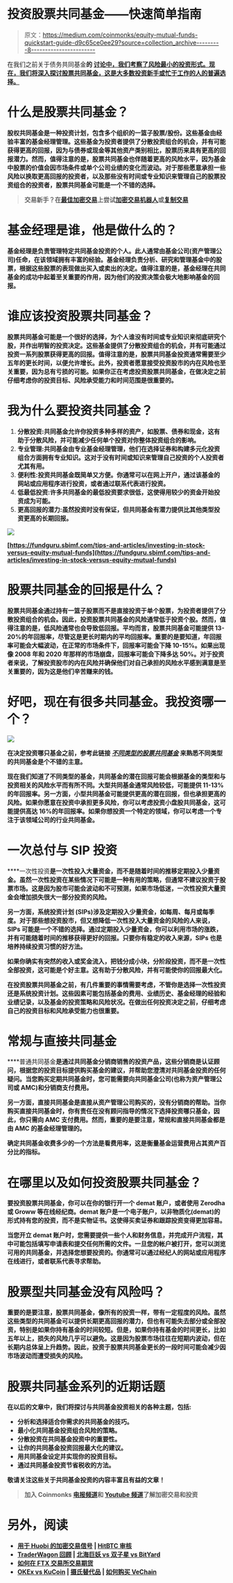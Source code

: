# 投资股票共同基金——快速简单指南

> 原文：<https://medium.com/coinmonks/equity-mutual-funds-quickstart-guide-d9c65ce0ee29?source=collection_archive---------8----------------------->

在我们之前关于债务共同基金**的 [**讨论中，我们考察了风险最小的投资形式。现在，我们将深入探讨股票共同基金，这是大多数投资新手或忙于工作的人的普遍选择。**](/@kalaiselvan_3467/list/debt-funds-872c23551d97)**

# **什么是股票共同基金？**

**股权共同基金是一种投资计划，包含多个组织的一篮子股票/股份。这些基金由经验丰富的基金经理管理。这些基金为投资者提供了分散投资组合的机会，并有可能获得更高的回报，因为与债券或现金等其他资产类别相比，股票历来具有更高的回报潜力。然而，值得注意的是，股票共同基金也伴随着更高的风险水平，因为基金中股票的价值会因市场条件或单个公司业绩的变化而波动。对于那些愿意承担一些风险以换取更高回报的投资者，以及那些没有时间或专业知识来管理自己的股票投资组合的投资者，股票共同基金可能是一个不错的选择。**

> **交易新手？在[最佳加密交易](/coinmonks/crypto-exchange-dd2f9d6f3769)上尝试[加密交易机器人](/coinmonks/crypto-trading-bot-c2ffce8acb2a)或[复制交易](/coinmonks/top-10-crypto-copy-trading-platforms-for-beginners-d0c37c7d698c)**

# **基金经理是谁，他是做什么的？**

**基金经理是负责管理特定共同基金投资的个人。此人通常由基金公司(资产管理公司)任命，在该领域拥有丰富的经验。基金经理负责分析、研究和管理基金中的股票，根据这些股票的表现做出买入或卖出的决定。值得注意的是，基金经理在共同基金的成功中起着至关重要的作用，因为他们的投资决策会极大地影响基金的回报。**

# **谁应该投资股票共同基金？**

**股票共同基金可能是一个很好的选择，为个人谁没有时间或专业知识来彻底研究个股，并作出明智的投资决定。这些基金提供了分散投资组合的机会，并有可能通过投资一系列股票获得更高的回报。值得注意的是，股票共同基金投资通常需要至少五年的更长时间，以便允许增长。此外，投资者愿意接受投资股市的内在风险也至关重要，因为总有亏损的可能。如果你正在考虑投资股票共同基金，在做决定之前仔细考虑你的投资目标、风险承受能力和时间范围是很重要的。**

# **我为什么要投资共同基金？**

1.  **分散投资:共同基金允许你投资多种多样的资产，如股票、债券和现金，这有助于分散风险，并可能减少任何单个投资对你整体投资组合的影响。**
2.  **专业管理:共同基金由专业基金经理管理，他们在选择证券和构建多元化投资组合方面拥有专业知识。这对于没有时间或知识来管理自己投资的个人投资者尤其有用。**
3.  **便利性:投资共同基金既简单又方便。你通常可以在网上开户，通过该基金的网站或应用程序进行投资，或者通过联系代表进行投资。**
4.  **低最低投资:许多共同基金的最低投资要求很低，这使得用较少的资金开始投资成为可能。**
5.  **更高回报的潜力:虽然投资时没有保证，但共同基金有潜力提供比其他类型投资更高的长期回报。**

**![](img/fba4177dab045d77dafdecf7225ada2c.png)**

**[https://fundguru.sbimf.com/tips-and-articles/investing-in-stock-versus-equity-mutual-funds](https://fundguru.sbimf.com/tips-and-articles/investing-in-stock-versus-equity-mutual-funds)**

# **股票共同基金的回报是什么？**

**股票共同基金通过持有一篮子股票而不是直接投资于单个股票，为投资者提供了分散投资组合的机会。因此，投资股票共同基金的风险通常低于投资个股。然而，值得注意的是，低风险通常也会导致低回报。平均而言，股票共同基金可能提供 13-20%的年回报率，尽管这是更长时期内的平均回报率。重要的是要知道，年回报率可能会大幅波动，在正常的市场条件下，回报率可能会下降 10-15%。如果出现像 2008 年和 2020 年那样的市场崩盘，回报率可能会下降多达 50%。对于投资者来说，了解投资股市的内在风险并确保他们对自己承担的风险水平感到满意是至关重要的，因为这是他们辛苦赚来的钱。**

# **好吧，现在有很多共同基金。我投资哪一个？**

**![](img/372df4b3879d92fd51304c862ef6fbfd.png)**

**在决定投资哪只基金之前，参考此链接 [***不同类型的股票共同基金***](https://groww.in/p/equity-funds/large-cap-mutual-funds) 来熟悉不同类型的共同基金是个不错的主意。**

**现在我们知道了不同类型的基金，共同基金的潜在回报可能会根据基金的类型和与投资相关的风险水平而有所不同。大型共同基金通常风险较低，可能提供 11-13%的年回报率。另一方面，小型共同基金可能提供更高的潜在回报，但也承担更高的风险。如果你愿意在投资中承担更多风险，你可以考虑投资小盘股共同基金，这可能提供高达 16%的年回报率。如果你想投资一个特定的领域，你可以考虑一个专注于该领域公司的行业共同基金。**

# **一次总付与 SIP 投资**

****一次性投资**是一次性投入大量资金，而不是随着时间的推移定期投入少量资金。虽然一次性投资在某些情况下可能是一种有用的策略，但通常不建议投资于股票市场。这是因为股市可能会波动和不可预测，如果市场低迷，一次性投资大量资金会增加损失很大一部分投资的风险。**

**另一方面，**系统投资计划** (SIPs)涉及定期投入少量资金，如每周、每月或每季度。对于那些想投资股市，但又想降低一次性投入大量资金的风险的人来说，SIPs 可能是一个不错的选择。通过定期投入少量资金，你可以利用市场的涨跌，并有可能随着时间的推移获得更好的回报。只要你有稳定的收入来源，SIPs 也是培养持续投资习惯的好方法。**

**如果你确实有突然的收入或奖金流入，把钱分成小块，分阶段投资，而不是一次性全部投资，这可能是个好主意。这有助于分散风险，并有可能使你的回报最大化。**

**在投资股票共同基金之前，有几件重要的事情需要考虑，不管你是选择一次性投资还是系统投资计划。这些因素可能包括基金的费用、业绩历史、基金经理的经验和业绩记录，以及基金的投资策略和风险状况。在做出任何投资决定之前，仔细考虑自己的投资目标和风险承受能力也很重要。**

# **常规与直接共同基金**

****普通共同基金**是通过共同基金分销商销售的投资产品，这些分销商是认证顾问，根据您的投资目标提供购买基金的建议，并帮助您澄清对共同基金投资的任何疑问。当您购买定期共同基金时，您可能需要向共同基金公司(也称为资产管理公司或 AMC)和分销商支付费用。**

**另一方面，**直接共同基金**是直接从资产管理公司购买的，没有分销商的帮助。当你购买直接共同基金时，你有责任在没有顾问指导的情况下选择投资哪只基金，因此，你只需向 AMC 支付费用。然而，重要的是要注意，常规和直接共同基金都是由 AMC 的基金经理管理的。**

**确定共同基金收费多少的一个方法是看费用率，这是衡量基金运营费用占其资产百分比的指标。**

# **在哪里以及如何投资股票共同基金？**

**要投资股票共同基金，你可以在你的银行开一个 demat 账户，或者使用 Zerodha 或 Groww 等在线经纪商。demat 账户是一个电子账户，以非物质化(demat)的形式持有您的投资，而不是实物证书。这使得买卖证券和跟踪投资变得更加容易。**

**当您开立 demat 账户时，您需要提供一些个人和财务信息，并完成开户流程，其中可能包括填写申请表和提交任何所需的文件。一旦您的帐户被打开，您可以浏览可用的共同基金，并选择您想要投资的。你通常可以通过经纪人的网站或应用程序在线进行，或者联系代表寻求帮助。**

# **股票型共同基金没有风险吗？**

**重要的是要注意，股票共同基金，像所有的投资一样，带有一定程度的风险。虽然这些类型的共同基金可以提供长期更高回报的潜力，但也有可能失去部分或全部投资，特别是如果你持有基金的时间较短。但是，如果你持有基金的时间更长，比如五年以上，损失的风险几乎可以避免。这是因为股票市场往往在短期内波动，但在长期内总体呈上升趋势。因此，投资于股票共同基金更长的一段时间可能会减少因市场波动而遭受损失的风险。**

# **股票共同基金系列的近期话题**

**在以后的文章中，我们将探讨与共同基金投资相关的各种主题，包括:**

*   **分析和选择适合你需求的共同基金的技巧。**
*   **最小化共同基金投资组合风险的策略。**
*   **分散投资在共同基金投资中的重要性。**
*   **让你的共同基金投资回报最大化的建议。**
*   **用共同基金设定并实现你的投资目标。**
*   **通过共同基金投资节省税收的方法。**

**敬请关注这些关于共同基金投资的内容丰富且有益的文章！**

> **加入 Coinmonks [电报频道](https://t.me/coincodecap)和 [Youtube 频道](https://www.youtube.com/c/coinmonks/videos)了解加密交易和投资**

# **另外，阅读**

*   **[用于 Huobi 的加密交易信号](https://coincodecap.com/huobi-crypto-trading-signals) | [HitBTC 审核](/coinmonks/hitbtc-review-c5143c5d53c2)**
*   **[TraderWagon 回顾](https://coincodecap.com/traderwagon-review) | [北海巨妖 vs 双子星 vs BitYard](https://coincodecap.com/kraken-vs-gemini-vs-bityard)**
*   **[如何在 FTX 交易所交易期货](https://coincodecap.com/ftx-futures-trading)**
*   **[OKEx vs KuCoin](https://coincodecap.com/okex-kucoin) | [摄氏替代品](https://coincodecap.com/celsius-alternatives) | [如何购买 VeChain](https://coincodecap.com/buy-vechain)**